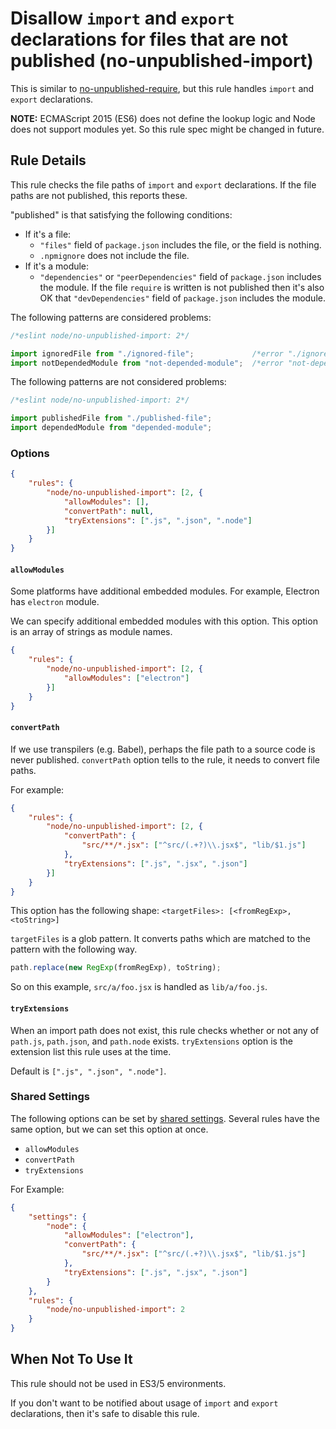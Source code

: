 # Disallow `import` and `export` declarations for files that are not published (no-unpublished-import)

This is similar to [no-unpublished-require](no-unpublished-require.md), but this rule handles `import` and `export` declarations.

**NOTE:** ECMAScript 2015 (ES6) does not define the lookup logic and Node does not support modules yet. So this rule spec might be changed in future.

## Rule Details

This rule checks the file paths of `import` and `export` declarations.
If the file paths are not published, this reports these.

"published" is that satisfying the following conditions:

- If it's a file:
  - `"files"` field of `package.json` includes the file, or the field is nothing.
  - `.npmignore` does not include the file.
- If it's a module:
  - `"dependencies"` or `"peerDependencies"` field of `package.json` includes the module.
    If the file `require` is written is not published then it's also OK that `"devDependencies"` field of `package.json` includes the module.

The following patterns are considered problems:

```js
/*eslint node/no-unpublished-import: 2*/

import ignoredFile from "./ignored-file";             /*error "./ignored-file" is not published.*/
import notDependedModule from "not-depended-module";  /*error "not-depended-module" is not published.*/
```

The following patterns are not considered problems:

```js
/*eslint node/no-unpublished-import: 2*/

import publishedFile from "./published-file";
import dependedModule from "depended-module";
```

### Options

```json
{
    "rules": {
        "node/no-unpublished-import": [2, {
            "allowModules": [],
            "convertPath": null,
            "tryExtensions": [".js", ".json", ".node"]
        }]
    }
}
```

#### `allowModules`

Some platforms have additional embedded modules.
For example, Electron has `electron` module.

We can specify additional embedded modules with this option.
This option is an array of strings as module names.

```json
{
    "rules": {
        "node/no-unpublished-import": [2, {
            "allowModules": ["electron"]
        }]
    }
}
```

#### `convertPath`

If we use transpilers (e.g. Babel), perhaps the file path to a source code is never published.
`convertPath` option tells to the rule, it needs to convert file paths.

For example:

```json
{
    "rules": {
        "node/no-unpublished-import": [2, {
            "convertPath": {
                "src/**/*.jsx": ["^src/(.+?)\\.jsx$", "lib/$1.js"]
            },
            "tryExtensions": [".js", ".jsx", ".json"]
        }]
    }
}
```

This option has the following shape: `<targetFiles>: [<fromRegExp>, <toString>]`

`targetFiles` is a glob pattern.
It converts paths which are matched to the pattern with the following way.

```js
path.replace(new RegExp(fromRegExp), toString);
```

So on this example, `src/a/foo.jsx` is handled as `lib/a/foo.js`.

#### `tryExtensions`

When an import path does not exist, this rule checks whether or not any of `path.js`, `path.json`, and `path.node` exists.
`tryExtensions` option is the extension list this rule uses at the time.

Default is `[".js", ".json", ".node"]`.

### Shared Settings

The following options can be set by [shared settings](http://eslint.org/docs/user-guide/configuring.html#adding-shared-settings).
Several rules have the same option, but we can set this option at once.

- `allowModules`
- `convertPath`
- `tryExtensions`

For Example:

```json
{
    "settings": {
        "node": {
            "allowModules": ["electron"],
            "convertPath": {
                "src/**/*.jsx": ["^src/(.+?)\\.jsx$", "lib/$1.js"]
            },
            "tryExtensions": [".js", ".jsx", ".json"]
        }
    },
    "rules": {
        "node/no-unpublished-import": 2
    }
}
```

## When Not To Use It

This rule should not be used in ES3/5 environments.

If you don't want to be notified about usage of `import` and `export` declarations, then it's safe to disable this rule.
